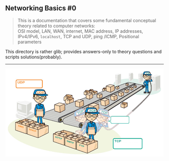 ## Networking Basics #0
> This is a documentation that covers some fundamental conceptual theory related to computer networks: <br/>
> OSI model, LAN, WAN, internet, MAC address, IP addresses, IPv4/IPv6, `localhost`, TCP and UDP, ping /ICMP, Positional parameters


This directory is rather glib; provides answers-only to theory questions and scripts solutions(probably).

---
![tcp-udp](./tcp_udp.jpg)